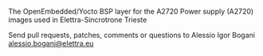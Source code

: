 The OpenEmbedded/Yocto BSP layer for the A2720 Power supply (A2720) images used in Elettra-Sincrotrone Trieste

Send pull requests, patches, comments or questions to Alessio Igor Bogani <alessio.bogani@elettra.eu>
